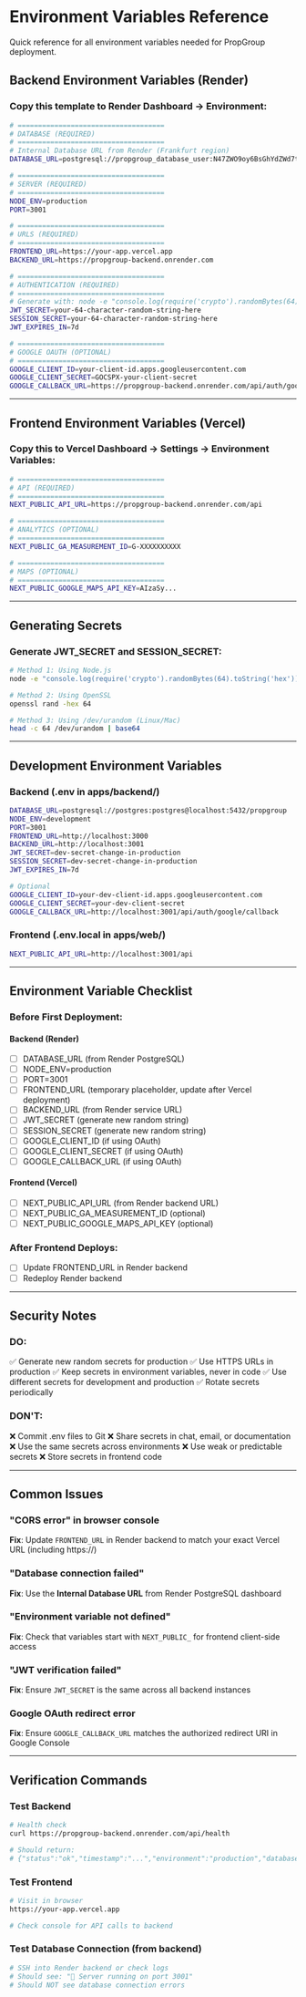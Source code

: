 # Environment Variables Reference

Quick reference for all environment variables needed for PropGroup deployment.

## Backend Environment Variables (Render)

### Copy this template to Render Dashboard → Environment:

```bash
# ====================================
# DATABASE (REQUIRED)
# ====================================
# Internal Database URL from Render (Frankfurt region)
DATABASE_URL=postgresql://propgroup_database_user:N47ZWO9oy6BsGhYdZWd7tqBivUfgCYeh@dpg-d3ro26jipnbc73epphb0-a/propgroup_database

# ====================================
# SERVER (REQUIRED)
# ====================================
NODE_ENV=production
PORT=3001

# ====================================
# URLS (REQUIRED)
# ====================================
FRONTEND_URL=https://your-app.vercel.app
BACKEND_URL=https://propgroup-backend.onrender.com

# ====================================
# AUTHENTICATION (REQUIRED)
# ====================================
# Generate with: node -e "console.log(require('crypto').randomBytes(64).toString('hex'))"
JWT_SECRET=your-64-character-random-string-here
SESSION_SECRET=your-64-character-random-string-here
JWT_EXPIRES_IN=7d

# ====================================
# GOOGLE OAUTH (OPTIONAL)
# ====================================
GOOGLE_CLIENT_ID=your-client-id.apps.googleusercontent.com
GOOGLE_CLIENT_SECRET=GOCSPX-your-client-secret
GOOGLE_CALLBACK_URL=https://propgroup-backend.onrender.com/api/auth/google/callback
```

---

## Frontend Environment Variables (Vercel)

### Copy this to Vercel Dashboard → Settings → Environment Variables:

```bash
# ====================================
# API (REQUIRED)
# ====================================
NEXT_PUBLIC_API_URL=https://propgroup-backend.onrender.com/api

# ====================================
# ANALYTICS (OPTIONAL)
# ====================================
NEXT_PUBLIC_GA_MEASUREMENT_ID=G-XXXXXXXXXX

# ====================================
# MAPS (OPTIONAL)
# ====================================
NEXT_PUBLIC_GOOGLE_MAPS_API_KEY=AIzaSy...
```

---

## Generating Secrets

### Generate JWT_SECRET and SESSION_SECRET:

```bash
# Method 1: Using Node.js
node -e "console.log(require('crypto').randomBytes(64).toString('hex'))"

# Method 2: Using OpenSSL
openssl rand -hex 64

# Method 3: Using /dev/urandom (Linux/Mac)
head -c 64 /dev/urandom | base64
```

---

## Development Environment Variables

### Backend (.env in apps/backend/)

```bash
DATABASE_URL=postgresql://postgres:postgres@localhost:5432/propgroup
NODE_ENV=development
PORT=3001
FRONTEND_URL=http://localhost:3000
BACKEND_URL=http://localhost:3001
JWT_SECRET=dev-secret-change-in-production
SESSION_SECRET=dev-secret-change-in-production
JWT_EXPIRES_IN=7d

# Optional
GOOGLE_CLIENT_ID=your-dev-client-id.apps.googleusercontent.com
GOOGLE_CLIENT_SECRET=your-dev-client-secret
GOOGLE_CALLBACK_URL=http://localhost:3001/api/auth/google/callback
```

### Frontend (.env.local in apps/web/)

```bash
NEXT_PUBLIC_API_URL=http://localhost:3001/api
```

---

## Environment Variable Checklist

### Before First Deployment:

#### Backend (Render)
- [ ] DATABASE_URL (from Render PostgreSQL)
- [ ] NODE_ENV=production
- [ ] PORT=3001
- [ ] FRONTEND_URL (temporary placeholder, update after Vercel deployment)
- [ ] BACKEND_URL (from Render service URL)
- [ ] JWT_SECRET (generate new random string)
- [ ] SESSION_SECRET (generate new random string)
- [ ] GOOGLE_CLIENT_ID (if using OAuth)
- [ ] GOOGLE_CLIENT_SECRET (if using OAuth)
- [ ] GOOGLE_CALLBACK_URL (if using OAuth)

#### Frontend (Vercel)
- [ ] NEXT_PUBLIC_API_URL (from Render backend URL)
- [ ] NEXT_PUBLIC_GA_MEASUREMENT_ID (optional)
- [ ] NEXT_PUBLIC_GOOGLE_MAPS_API_KEY (optional)

### After Frontend Deploys:

- [ ] Update FRONTEND_URL in Render backend
- [ ] Redeploy Render backend

---

## Security Notes

### DO:
✅ Generate new random secrets for production
✅ Use HTTPS URLs in production
✅ Keep secrets in environment variables, never in code
✅ Use different secrets for development and production
✅ Rotate secrets periodically

### DON'T:
❌ Commit .env files to Git
❌ Share secrets in chat, email, or documentation
❌ Use the same secrets across environments
❌ Use weak or predictable secrets
❌ Store secrets in frontend code

---

## Common Issues

### "CORS error" in browser console
**Fix**: Update `FRONTEND_URL` in Render backend to match your exact Vercel URL (including https://)

### "Database connection failed"
**Fix**: Use the **Internal Database URL** from Render PostgreSQL dashboard

### "Environment variable not defined"
**Fix**: Check that variables start with `NEXT_PUBLIC_` for frontend client-side access

### "JWT verification failed"
**Fix**: Ensure `JWT_SECRET` is the same across all backend instances

### Google OAuth redirect error
**Fix**: Ensure `GOOGLE_CALLBACK_URL` matches the authorized redirect URI in Google Console

---

## Verification Commands

### Test Backend
```bash
# Health check
curl https://propgroup-backend.onrender.com/api/health

# Should return:
# {"status":"ok","timestamp":"...","environment":"production","database":"connected"}
```

### Test Frontend
```bash
# Visit in browser
https://your-app.vercel.app

# Check console for API calls to backend
```

### Test Database Connection (from backend)
```bash
# SSH into Render backend or check logs
# Should see: "🚀 Server running on port 3001"
# Should NOT see database connection errors
```
